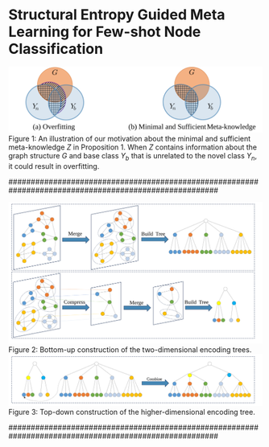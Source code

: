 # Structural Entropy Guided Meta Learning for Few-shot Node Classification


![fig1](./fig1.svg)  
Figure 1: An illustration of our motivation about the minimal and sufficient meta-knowledge *Z* in Proposition 1. When *Z* contains information about the graph structure *G* and base class *Y<sub>b</sub>* that is unrelated to the novel class *Y<sub>n</sub>*, it could result in overfitting.


#######################################################################################################  

![fig2](./fig2.svg)  
Figure 2: Bottom-up construction of the two-dimensional encoding trees.  
![fig3](./fig3.svg)  
Figure 3: Top-down construction of the higher-dimensional encoding tree.  

#######################################################################################################
